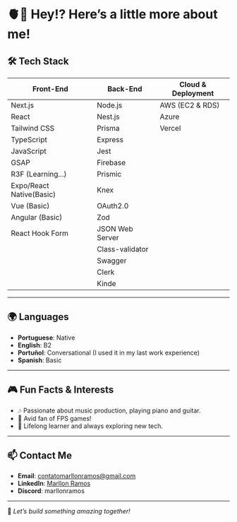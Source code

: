 #  🫀🧠 Hey!? Here’s a little more about me! 

## 🛠️ Tech Stack

| **Front-End**            | **Back-End**           | **Cloud & Deployment** |
|--------------------------|------------------------|------------------------|
| Next.js                  | Node.js                | AWS (EC2 & RDS)        |
| React                    | Nest.js                | Azure                  |
| Tailwind CSS             | Prisma                 | Vercel                 |
| TypeScript               | Express                |                        |
| JavaScript               | Jest                   |                        |
| GSAP                     | Firebase               |                        |
| R3F (Learning...)        | Prismic                |                        |
| Expo/React Native(Basic) | Knex                   |                        |
| Vue (Basic)              | OAuth2.0               |                        |
| Angular (Basic)          | Zod                    |                        |
| React Hook Form          | JSON Web Server        |                        |
|                          | Class-validator        |                        |
|                          | Swagger                |                        |
|                          | Clerk                  |                        |
|                          | Kinde                  |                        |
---


## 🌍 Languages
- **Portuguese**: Native  
- **English**: B2 
- **Portuñol**: Conversational (I used it in my last work experience) 
- **Spanish**: Basic 


---

## 🎮 Fun Facts & Interests
- 🎶 Passionate about music production, playing piano and guitar.  
- 🔫 Avid fan of FPS games!  
- 🧠 Lifelong learner and always exploring new tech.

---

## 📫 Contact Me
- **Email**: [contatomarllonramos@gmail.com](mailto:contatomarllonramos@gmail.com)  
- **LinkedIn**: [Marllon Ramos](https://www.linkedin.com/in/marllonramos/)  
- **Discord**: marllonramos  

---

🚀 *Let’s build something amazing together!*
